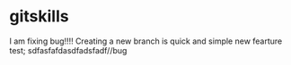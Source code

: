 # gitskills
I am fixing bug!!!!
Creating a new branch is quick and simple
new fearture test;
sdfasfafdasdfadsfadf//bug

